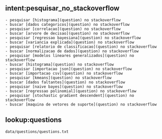 ## intent:pesquisar_no_stackoverflow
    - pesquisar [histograma](question) no stackoverflow
    - buscar [dados categoricos](question) no stackoverflow
    - pesquisar [correlacao](question) no stackoverflow
    - buscar [arvore de decisao](question) no stackoverflow
    - pesquisar [regressao bayesiana](question) no stackoverflow
    - buscar [variancia explicada](question) no stackoverflow
    - pesquisar [relatorio de classificacao](question) no stackoverflow
    - buscar [normalizacao de dados](question) no stackoverflow
    - pesquisar [modelos lineares generalizados](question) no stackoverflow
    - buscar [histograma](question) no stackoverflow
    - pesquisar [importacao json](question) no stackoverflow
    - buscar [importacao csv](question) no stackoverflow
    - pesquisar [kmeans](question) no stackoverflow
    - buscar [dados faltantes](question) no stackoverflow
    - pesquisar [naive bayes](question) no stackoverflow
    - buscar [regressao polinomial](question) no stackoverflow
    - pesquisar [stochastic gradient descendent](question) no stackoverflow
    - buscar [maquina de vetores de suporte](question) no stackoverflow

## lookup:questions
    data/questions/questions.txt